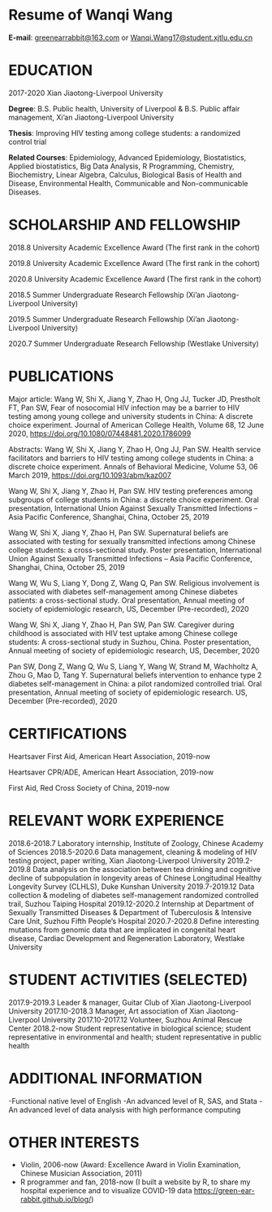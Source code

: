 # Resume of Wanqi Wang
**E-mail**: greenearrabbit@163.com  or
Wanqi.Wang17@student.xjtlu.edu.cn

# EDUCATION 
2017-2020 Xian Jiaotong-Liverpool University

**Degree**: B.S. Public health, University of Liverpool 
         & B.S. Public affair management, Xi’an Jiaotong-Liverpool University 
         
**Thesis**: Improving HIV testing among college students: a randomized control trial

**Related Courses**: Epidemiology, Advanced Epidemiology, Biostatistics, Applied biostatistics, Big Data Analysis, R Programming, Chemistry, Biochemistry, Linear Algebra, Calculus, Biological Basis of Health and Disease, Environmental Health, Communicable and Non-communicable Diseases.  

# SCHOLARSHIP AND FELLOWSHIP

2018.8 University Academic Excellence Award (The first rank in the cohort)

2019.8 University Academic Excellence Award (The first rank in the cohort)

2020.8 University Academic Excellence Award (The first rank in the cohort)

2018.5 Summer Undergraduate Research Fellowship (Xi’an Jiaotong-Liverpool University)

2019.5 Summer Undergraduate Research Fellowship (Xi’an Jiaotong-Liverpool University)

2020.7 Summer Undergraduate Research Fellowship (Westlake University)

# PUBLICATIONS 

Major article:
Wang W, Shi X, Jiang Y, Zhao H, Ong JJ, Tucker JD, Prestholt FT, Pan SW, Fear of nosocomial HIV infection may be a barrier to HIV testing among young college and university students in China: A discrete choice experiment. Journal of American College Health, Volume 68, 12 June 2020, https://doi.org/10.1080/07448481.2020.1786099 

Abstracts:
Wang W, Shi X, Jiang Y, Zhao H, Ong JJ, Pan SW. Health service facilitators and barriers to HIV testing among college students in China: a discrete choice experiment. Annals of Behavioral Medicine, Volume 53, 06 March 2019, https://doi.org/10.1093/abm/kaz007

Wang W, Shi X, Jiang Y, Zhao H, Pan SW. HIV testing preferences among subgroups of college students in China: a discrete choice experiment. Oral presentation, International Union Against Sexually Transmitted Infections – Asia Pacific Conference, Shanghai, China, October 25, 2019

Wang W, Shi X, Jiang Y, Zhao H, Pan SW. Supernatural beliefs are associated with testing for sexually transmitted infections among Chinese college students: a cross-sectional study. Poster presentation, International Union Against Sexually Transmitted Infections – Asia Pacific Conference, Shanghai, China, October 25, 2019

Wang W, Wu S, Liang Y, Dong Z, Wang Q, Pan SW. Religious involvement is associated with diabetes self-management among Chinese diabetes patients: a cross-sectional study. Oral presentation, Annual meeting of society of epidemiologic research, US, December (Pre-recorded), 2020

Wang W, Shi X, Jiang Y, Zhao H, Pan SW, Pan SW. Caregiver during childhood is associated with HIV test uptake among Chinese college students: A cross-sectional study in Suzhou, China. Poster presentation, Annual meeting of society of epidemiologic research, US, December, 2020 

Pan SW, Dong Z, Wang Q, Wu S, Liang Y, Wang W, Strand M, Wachholtz A, Zhou G, Mao D, Tang Y.  Supernatural beliefs intervention to enhance type 2 diabetes self-management in China: a pilot randomized controlled trial. Oral presentation, Annual meeting of society of epidemiologic research. US, December (Pre-recorded), 2020

# CERTIFICATIONS
Heartsaver First Aid, American Heart Association, 2019-now

Heartsaver CPR/ADE, American Heart Association, 2019-now

First Aid, Red Cross Society of China, 2019-now

# RELEVANT WORK EXPERIENCE
2018.6-2018.7 Laboratory internship, Institute of Zoology, Chinese Academy of Sciences
2018.5-2020.6 Data management, cleaning & modeling of HIV testing project, paper writing, Xian Jiaotong-Liverpool University 
2019.2-2019.8 Data analysis on the association between tea drinking and cognitive decline of subpopulation in longevity areas of Chinese Longitudinal Healthy Longevity Survey (CLHLS), Duke Kunshan University
2019.7-2019.12 Data collection & modeling of diabetes self-management randomized controlled trail, Suzhou Taiping Hospital 
2019.12-2020.2 Internship at Department of Sexually Transmitted Diseases & Department of Tuberculosis & Intensive Care Unit, Suzhou Fifth People’s Hospital
2020.7-2020.8 Define interesting mutations from genomic data that are implicated in congenital heart disease, Cardiac Development and Regeneration Laboratory, Westlake University

# STUDENT ACTIVITIES (SELECTED)
2017.9-2019.3 Leader & manager, Guitar Club of Xian Jiaotong-Liverpool University 
2017.10-2018.3 Manager, Art association of Xian Jiaotong-Liverpool University
2017.10-2017.12 Volunteer, Suzhou Animal Rescue Center
2018.2-now Student representative in biological science; student representative in environmental and health; student representative in public health

# ADDITIONAL INFORMATION
-Functional native level of English
-An advanced level of R, SAS, and Stata
-An advanced level of data analysis with high performance computing

# OTHER INTERESTS
- Violin, 2006-now (Award: Excellence Award in Violin Examination, Chinese Musician Association, 2011)
- R programmer and fan, 2018-now (I built a website by R, to share my hospital experience and to visualize COVID-19 data https://green-ear-rabbit.github.io/blog/) 
